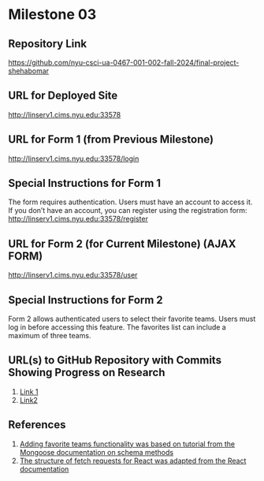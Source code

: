 # Milestone 03

## Repository Link
https://github.com/nyu-csci-ua-0467-001-002-fall-2024/final-project-shehabomar

## URL for Deployed Site
http://linserv1.cims.nyu.edu:33578

## URL for Form 1 (from Previous Milestone)
http://linserv1.cims.nyu.edu:33578/login

## Special Instructions for Form 1
The form requires authentication. Users must have an account to access it. If you don’t have an account, you can register using the registration form:  
http://linserv1.cims.nyu.edu:33578/register

## URL for Form 2 (for Current Milestone) (AJAX FORM)
http://linserv1.cims.nyu.edu:33578/user

## Special Instructions for Form 2
Form 2 allows authenticated users to select their favorite teams. Users must log in before accessing this feature. The favorites list can include a maximum of three teams.

## URL(s) to GitHub Repository with Commits Showing Progress on Research
1. [Link 1](https://github.com/nyu-csci-ua-0467-001-002-fall-2024/final-project-shehabomar/tree/10bcc0e4677f6f9756def15a719855f5c03fcb1c)
2. [Link2](https://github.com/nyu-csci-ua-0467-001-002-fall-2024/final-project-shehabomar/tree/10bcc0e4677f6f9756def15a719855f5c03fcb1c)

## References
1. [Adding favorite teams functionality was based on tutorial from the Mongoose documentation on schema methods](https://mongoosejs.com/docs/guide.html#methods)
2. [The structure of fetch requests for React was adapted from the React documentation](https://reactjs.org/docs/faq-ajax.html)
